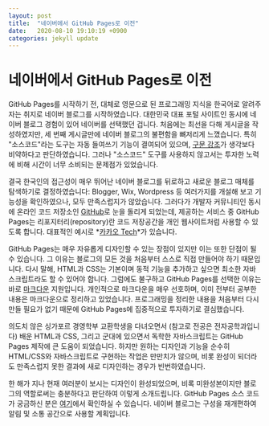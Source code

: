 ```yaml
---
layout: post
title:  "네이버에서 GitHub Pages로 이전"
date:   2020-08-10 19:10:19 +0900
categories: jekyll update
---
```

# 네이버에서 GitHub Pages로 이전

GitHub Pages를 시작하기 전, 대체로 영문으로 된 프로그래밍 지식을 한국어로 알려주자는 취지로 네이버 블로그를 시작하였습니다. 대한민국 대표 포털 사이트인 동시에 네이버 블로그 경험이 있어 네이버를 선택했던 겁니다. 처음에는 최선을 다해 게시글을 작성하였지만, 세 번째 게시글만에 네이버 블로그의 불편함을 뼈저리게 느꼈습니다. 특히 "소스코드"라는 도구는 자동 들여쓰기 기능이 결여되어 있으며, [구문 강조](https://ko.wikipedia.org/wiki/%EA%B5%AC%EB%AC%B8_%EA%B0%95%EC%A1%B0)가 생각보다 비약하다고 판단하였습니다. 그러나 "소스코드" 도구를 사용하지 않고서는 투자한 노력에 비해 시간이 너무 소비되는 문제점가 있었습니다.

결국 한국인의 접근성이 매우 뛰어난 네이버 블로그를 뒤로하고 새로운 블로그 매체를 탐색하기로 결정하였습니다: Blogger, Wix, Wordpress 등 여러가지를 개설해 보고 기능성을 확인하였으나, 모두 만족스럽지가 않았습니다. 그러다가 개발자 커뮤니티인 동시에 온라인 코드 저장소인 [GitHub](https://github.com/)로 눈을 돌리게 되었는데, 제공하는 서비스 중 GitHub Pages는 리포지터리(repository)란 코드 저장공간을 개인 웹사이트처럼 사용할 수 있도록 합니다. 대표적인 예시로 *[카카오 Tech](https://kakao.github.io/)*가 있습니다.

GitHub Pages는 매우 자유롭게 디자인할 수 있는 장점이 있지만 이는 또한 단점이 될 수 있습니다. 그 이유는 블로그의 모든 것을 처음부터 스스로 직접 만들어야 하기 때문입니다. 다시 말해, HTML과 CSS는 기본이며 동적 기능을 추가하고 싶으면 최소한 자바스크립트라도 할 수 있어야 합니다. 그럼에도 불구하고 GitHub Pages를 선택한 이유는 바로 [마크다운](https://ko.wikipedia.org/wiki/%EB%A7%88%ED%81%AC%EB%8B%A4%EC%9A%B4) 지원입니다. 개인적으로 마크다운을 매우 선호하며, 이미 전부터 공부한 내용은 마크다운으로 정리하고 있었습니다. 프로그래밍을 정리한 내용을 처음부터 다시 만들 필요가 없기 때문에 GitHub Pages에 집중적으로 투자하기로 결심했습니다.

의도치 않은 싱가포르 경영학부 교환학생을 다녀오면서 (참고로 전공은 전자공학과입니다) 배운 HTML과 CSS, 그리고 군대에 있으면서 독학한 자바스크립트는 GitHub Pages 제작에 큰 도움이 되었습니다. 하지만 원하는 디자인과 기능을 순수히 HTML/CSS와 자바스크립트로 구현하는 작업은 만만치가 않으며, 비롯 완성이 되더라도 만족스럽지 못한 결과에 새로 디자인하는 경우가 빈번하였습니다.

한 해가 지나 현재 여러분이 보시는 디자인이 완성되었으며, 비록 미완성본이지만 블로그의 역할로써는 충분하다고 판단하여 이렇게 소개드립니다. GitHub Pages 소스 코드가 궁금하신 분은 [여기](https://github.com/GKO95/GKO95.github.io)에서 확인하실 수 있습니다. 네이버 블로그는 구성을 재개편하여 알림 및 소통 공간으로 사용할 계획입니다.